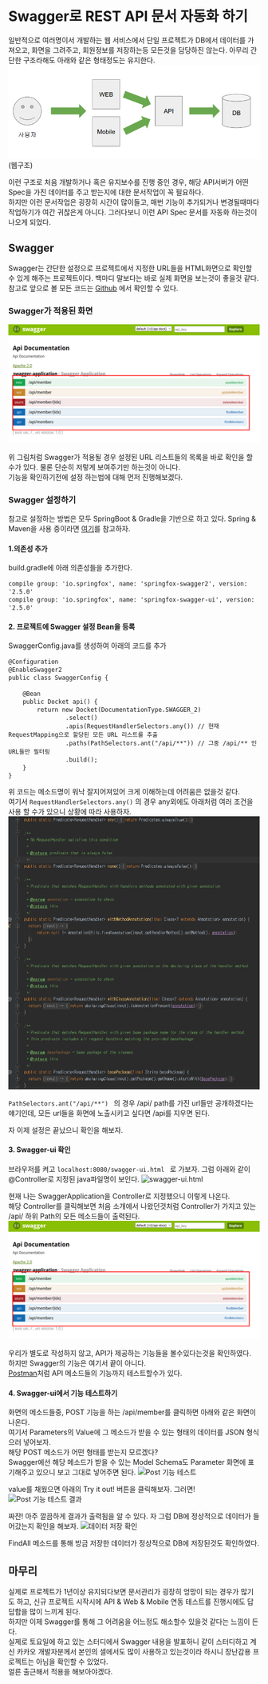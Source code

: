 # Swagger로 REST API 문서 자동화 하기
일반적으로 여러명이서 개발하는 웹 서비스에서 단일 프로젝트가 DB에서 데이터를 가져오고, 화면을 그려주고, 회원정보를 저장하는등 모든것을 담당하진 않는다.
아무리 간단한 구조라해도 아래와 같은 형태정도는 유지한다.
![웹구조](./images/web-arc.png)
(웹구조)

이런 구조로 처음 개발하거나 혹은 유지보수를 진행 중인 경우, 해당 API서버가 어떤 Spec을 가진 데이터를 주고 받는지에 대한 문서작업이 꼭 필요하다. <br/>
하지만 이런 문서작업은 굉장히 시간이 많이들고, 매번 기능이 추가되거나 변경될때마다 작업하기가 여간 귀찮은게 아니다. 그러다보니 이런 API Spec 문서를 자동화 하는것이 나오게 되었다.

## Swagger
Swagger는 간단한 설정으로 프로젝트에서 지정한 URL들을 HTML화면으로 확인할 수 있게 해주는 프로젝트이다. 
백마디 말보다는 바로 실제 화면을 보는것이 좋을것 같다. 참고로 앞으로 볼 모든 코드는 [Github](https://github.com/jojoldu/blog-code/tree/master/swagger) 에서 확인할 수 있다.

### Swagger가 적용된 화면
![url 리스트](./images/url-list.png)

위 그림처럼 Swagger가 적용될 경우 설정된 URL 리스트들의 목록을 바로 확인을 할 수가 있다. 물론 단순히 저렇게 보여주기만 하는것이 아니다. <br/>
기능을 확인하기전에 설정 하는법에 대해 먼저 진행해보겠다. 

### Swagger 설정하기
참고로 설정하는 방법은 모두 SpringBoot & Gradle을 기반으로 하고 있다. Spring & Maven을 사용 중이라면 [여기](http://www.baeldung.com/swagger-2-documentation-for-spring-rest-api)를 참고하자.

#### 1.의존성 추가
build.gradle에 아래 의존성들을 추가한다.
```
compile group: 'io.springfox', name: 'springfox-swagger2', version: '2.5.0'
compile group: 'io.springfox', name: 'springfox-swagger-ui', version: '2.5.0'
```

#### 2. 프로젝트에 Swagger 설정 Bean을 등록
SwaggerConfig.java를 생성하여 아래의 코드를 추가
```
@Configuration
@EnableSwagger2
public class SwaggerConfig {

    @Bean
    public Docket api() {
        return new Docket(DocumentationType.SWAGGER_2)
                .select()
                .apis(RequestHandlerSelectors.any()) // 현재 RequestMapping으로 할당된 모든 URL 리스트를 추출
                .paths(PathSelectors.ant("/api/**")) // 그중 /api/** 인 URL들만 필터링
                .build();
    }
}
```
위 코드는 메소드명이 워낙 잘지어져있어 크게 이해하는데 어려움은 없을것 같다. <br/>
여기서 ```RequestHandlerSelectors.any()``` 의 경우 any외에도 아래처럼 여러 조건을 사용 할 수가 있으니 상황에 따라 사용하자.
![RequestHandlerSelectors 메소드](./images/requesthandlerselectors.png)

```PathSelectors.ant("/api/**") ``` 의 경우 /api/ path를 가진 url들만 공개하겠다는 얘기인데, 모든 url들을 화면에 노출시키고 싶다면 /api를 지우면 된다. <br/>

자 이제 설정은 끝났으니 확인을 해보자.

#### 3. Swagger-ui 확인
브라우저를 켜고 ```localhost:8080/swagger-ui.html ``` 로 가보자.
그럼 아래와 같이 @Controller로 지정된 java파일명이 보인다.
![swagger-ui.html](./images/default-html.png)

현재 나는 SwaggerApplication을 Controller로 지정했으니 이렇게 나온다.<br/>
해당 Controller를 클릭해보면 처음 소개에서 나왔던것처럼 Controller가 가지고 있는 /api/ 하위 Path의 모든 메소드들이 출력된다.
![url list](./images/url-list.png)

우리가 별도로 작성하지 않고, API가 제공하는 기능들을 볼수있다는것을 확인하였다. <br/>
하지만 Swagger의 기능은 여기서 끝이 아니다. <br/>
[Postman](https://chrome.google.com/webstore/detail/postman/fhbjgbiflinjbdggehcddcbncdddomop)처럼 API 메소드들의 기능까지 테스트할수가 있다.

#### 4. Swagger-ui에서 기능 테스트하기
화면의 메소드들중, POST 기능을 하는 /api/member를 클릭하면 아래와 같은 화면이 나온다. <br/>
여기서 Parameters의 Value에 그 메소드가 받을 수 있는 형태의 데이터를 JSON 형식으러 넣어보자. <br/>
해당 POST 메소드가 어떤 형태를 받는지 모르겠다? <br/>
Swagger에선 해당 메소드가 받을 수 있는 Model Schema도 Parameter 화면에 표기해주고 있으니 보고 그대로 넣어주면 된다.
![Post 기능 테스트](./images/post-test.png) 

value를 채웠으면 아래의 Try it out! 버튼을 클릭해보자. 그러면!
![Post 기능 테스트 결과](./images/post-result.png)

짜잔! 아주 깔끔하게 결과가 출력됨을 알 수 있다. 자 그럼 DB에 정상적으로 데이터가 들어갔는지 확인을 해보자.
![데이터 저장 확인](./images/find-all-result.png)

FindAll 메소드를 통해 방금 저장한 데이터가 정상적으로 DB에 저장된것도 확인하였다.

## 마무리
실제로 프로젝트가 1년이상 유지되다보면 문서관리가 굉장히 엉망이 되는 경우가 많기도 하고, 신규 프로젝트 시작시에 API & Web & Mobile 연동 테스트를 진행시에도 답답함을 많이 느끼게 된다. <br/>
하지만 이제 Swagger를 통해 그 어려움을 어느정도 해소할수 있을것 같다는 느낌이 든다. <br/>
실제로 토요일에 하고 있는 스터디에서 Swagger 내용을 발표하니 같이 스터디하고 계신 카카오 개발자분께서 본인의 셀에서도 많이 사용하고 있는것이라 하시니 장난감용 프로젝트는 아님을 확인할 수 있었다. <br/>
얼른 출근해서 적용을 해보아야겠다. 